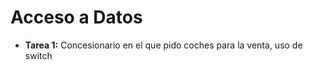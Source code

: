 <h1>Acceso a Datos</h1>

<ul>
  <li><b>Tarea 1:</b> Concesionario en el que pido coches para la venta, uso de switch</li>
</ul>
